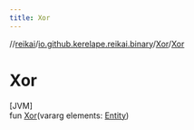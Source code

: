 ```yaml
---
title: Xor
---
```

//[reikai](../../../index.html)/[io.github.kerelape.reikai.binary](../index.html)/[Xor](index.html)/[Xor](-xor.html)



# Xor



[JVM]\
fun [Xor](-xor.html)(vararg elements: [Entity](../../io.github.kerelape.reikai.core/-entity/index.html))




